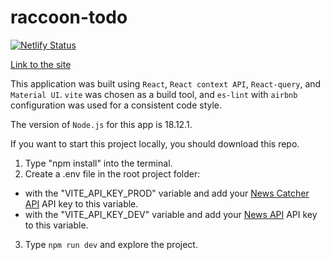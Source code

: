# raccoon-todo
[![Netlify Status](https://api.netlify.com/api/v1/badges/6f324215-5836-4908-98e0-eacb07f1c33f/deploy-status)](https://app.netlify.com/sites/storied-unicorn-52ffb3/deploys)

[Link to the site](https://storied-unicorn-52ffb3.netlify.app)

This application was built using ```React```, ```React context API```, ```React-query```, and ```Material UI```.
```vite``` was chosen as a build tool, and ```es-lint``` with ```airbnb``` configuration was used for a consistent code style.

The version of ```Node.js``` for this app is 18.12.1.

If you want to start this project locally, you should download this repo.
1. Type "npm install" into the terminal.
2. Create a .env file in the root project folder: 
 -  with the "VITE_API_KEY_PROD"  variable and add your [News Catcher API](https://newscatcherapi.com) API key to this variable.
 -  with the "VITE_API_KEY_DEV"  variable and add your [News API](https://newsapi.org) API key to this variable.
3. Type ```npm run dev``` and explore the project.
